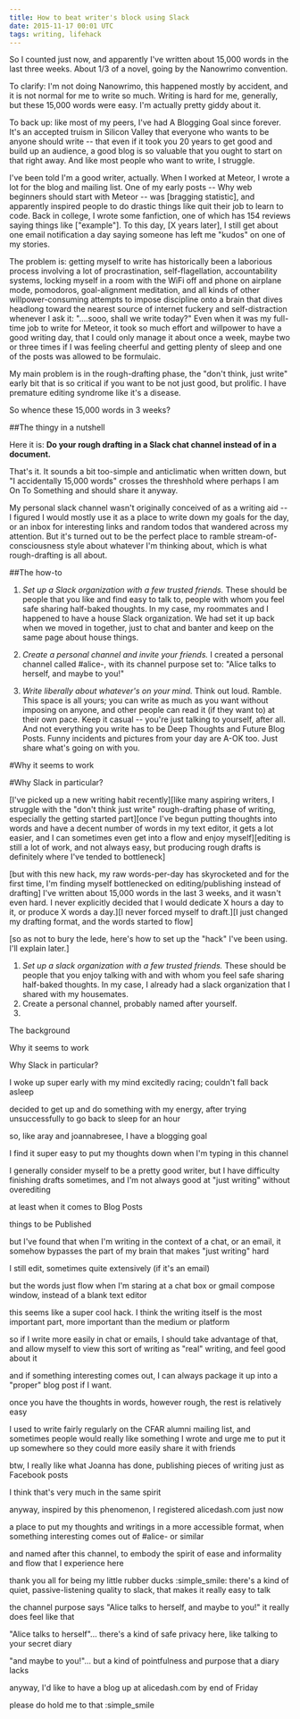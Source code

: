 ```yaml
---
title: How to beat writer's block using Slack
date: 2015-11-17 00:01 UTC
tags: writing, lifehack
---
```


So I counted just now, and apparently I've written about 15,000 words in the last three weeks. About 1/3 of a novel, going by the Nanowrimo convention. 

To clarify: I'm not doing Nanowrimo, this happened mostly by accident, and it is not normal for me to write so much. Writing is hard for me, generally, but these 15,000 words were easy. I'm actually pretty giddy about it.

To back up: like most of my peers, I've had A Blogging Goal since forever. It's an accepted truism in Silicon Valley that everyone who wants to be anyone should write -- that even if it took you 20 years to get good and build up an audience, a good blog is so valuable that you ought to start on that right away. And like most people who want to write, I struggle.

I've been told I'm a good writer, actually. When I worked at Meteor, I wrote a lot for the blog and mailing list. One of my early posts -- Why web beginners should start with Meteor -- was [bragging statistic], and apparently inspired people to do drastic things like quit their job to learn to code. Back in college, I wrote some fanfiction, one of which has 154 reviews saying things like ["example"]. To this day, [X years later], I still get about one email notification a day saying someone has left me "kudos" on one of my stories.

The problem is: getting myself to write has historically been a laborious process involving a lot of procrastination, self-flagellation, accountability systems, locking myself in a room with the WiFi off and phone on airplane mode, pomodoros, goal-alignment meditation, and all kinds of other willpower-consuming attempts to impose discipline onto a brain that dives headlong toward the nearest source of internet fuckery and self-distraction whenever I ask it: "....sooo, shall we write today?" Even when it was my full-time job to write for Meteor, it took so much effort and willpower to have a good writing day, that I could only manage it about once a week, maybe two or three times if I was feeling cheerful and getting plenty of sleep and one of the posts was allowed to be formulaic.

My main problem is in the rough-drafting phase, the "don't think, just write" early bit that is so critical if you want to be not just good, but prolific. I have premature editing syndrome like it's a disease.

So whence these 15,000 words in 3 weeks?

##The thingy in a nutshell

Here it is: **Do your rough drafting in a Slack chat channel instead of in a document.**

That's it. It sounds a bit too-simple and anticlimatic when written down, but "I accidentally 15,000 words" crosses the threshhold where perhaps I am On To Something and should share it anyway. 

My personal slack channel wasn't originally conceived of as a writing aid -- I figured I would mostly use it as a place to write down my goals for the day, or an inbox for interesting links and random todos that wandered across my attention. But it's turned out to be the perfect place to ramble stream-of-consciousness style about whatever I'm thinking about, which is what rough-drafting is all about.

##The how-to

1) *Set up a Slack organization with a few trusted friends.* These should be people that you like and find easy to talk to, people with whom you feel safe sharing half-baked thoughts. In my case, my roommates and I happened to have a house Slack organization. We had set it up back when we moved in together, just to chat and banter and keep on the same page about house things. 

2) *Create a personal channel and invite your friends.* I created a personal channel called #alice-, with its channel purpose set to: "Alice talks to herself, and maybe to you!" 

3) *Write liberally about whatever's on your mind.* Think out loud. Ramble. This space is all yours; you can write as much as you want without imposing on anyone, and other people can read it (if they want to) at their own pace. Keep it casual -- you're just talking to yourself, after all. And not everything you write has to be Deep Thoughts and Future Blog Posts. Funny incidents and pictures from your day are A-OK too. Just share what's going on with you.

#Why it seems to work



#Why Slack in particular?
 



[I've picked up a new writing habit recently][like many aspiring writers, I struggle with the "don't think just write" rough-drafting phase of writing, especially the getting started part][once I've begun putting thoughts into words and have a decent number of words in my text editor, it gets a lot easier, and I can sometimes even get into a flow and enjoy myself][editing is still a lot of work, and not always easy, but producing rough drafts is definitely where I've tended to bottleneck]

[but with this new hack, my raw words-per-day has skyrocketed and for the first time, I'm finding myself bottlenecked on editing/publishing instead of drafting] I've written about 15,000 words in the last 3 weeks, and it wasn't even hard. I never explicitly decided that I would dedicate X hours a day to it, or produce X words a day.][I never forced myself to draft.][I just changed my drafting format, and the words started to flow]

[so as not to bury the lede, here's how to set up the "hack" I've been using. I'll explain later.]
1) *Set up a slack organization with a few trusted friends.* These should be people that you enjoy talking with and with whom you feel safe sharing half-baked thoughts. In my case, I already had a slack organization that I shared with my housemates. 
2) Create a personal channel, probably named after yourself.
3) 


The background



Why it seems to work


Why Slack in particular?



I woke up super early with my mind excitedly racing; couldn't fall back asleep

decided to get up and do something with my energy, after trying unsuccessfully to go back to sleep for an hour

so, like aray and joannabresee, I have a blogging goal

I find it super easy to put my thoughts down when I'm typing in this channel

I generally consider myself to be a pretty good writer, but I have difficulty finishing drafts sometimes, and I'm not always good at "just writing" without overediting

at least when it comes to Blog Posts

things to be Published

but I've found that when I'm writing in the context of a chat, or an email, it somehow bypasses the part of my brain that makes "just writing" hard

I still edit, sometimes quite extensively (if it's an email)

but the words just flow when I'm staring at a chat box or gmail compose window, instead of a blank text editor

this seems like a super cool hack. I think the writing itself is the most important part, more important than the medium or platform

so if I write more easily in chat or emails, I should take advantage of that, and allow myself to view this sort of writing as "real" writing, and feel good about it

and if something interesting comes out, I can always package it up into a "proper" blog post if I want.

once you have the thoughts in words, however rough, the rest is relatively easy

I used to write fairly regularly on the CFAR alumni mailing list, and sometimes people would really like something I wrote and urge me to put it up somewhere so they could more easily share it with friends

btw, I really like what Joanna has done, publishing pieces of writing just as Facebook posts

I think that's very much in the same spirit

anyway, inspired by this phenomenon, I registered alicedash.com just now

a place to put my thoughts and writings in a more accessible format, when something interesting comes out of #alice- or similar

and named after this channel, to embody the spirit of ease and informality and flow that I experience here

thank you all for being my little rubber ducks :simple_smile: there's a kind of quiet, passive-listening quality to slack, that makes it really easy to talk

the channel purpose says "Alice talks to herself, and maybe to you!" it really does feel like that

"Alice talks to herself"... there's a kind of safe privacy here, like talking to your secret diary

"and maybe to you!"... but a kind of pointfulness and purpose that a diary lacks

anyway, I'd like to have a blog up at alicedash.com by end of Friday

please do hold me to that :simple_smile
